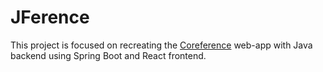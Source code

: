 # JFerence
This project is focused on recreating the [Coreference](https://github.com/markovd18/Coreference) web-app with Java backend using Spring Boot and React frontend.
